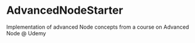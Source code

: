 # AdvancedNodeStarter
Implementation of advanced Node concepts from a course on Advanced Node @ Udemy

